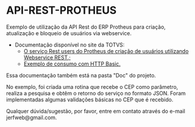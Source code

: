 # API-REST-PROTHEUS
<p>Exemplo de utilização da API Rest do ERP Protheus para criação, atualização e bloqueio de usuários via webservice.</p>
<ul>
<li>Documentação disponível no site da TOTVS:
<ul>
<li><a title="O serviço Rest users do Protheus de criação de usuários utilizando Webservice REST." href="http://tdn.totvs.com/pages/releaseview.action?pageId=274327398">O serviço Rest users do Protheus de criação de usuários utilizando Webservice REST.;</a></li>
<li><a title="Exemplo de consumo com HTTP Basic." href="http://tdn.totvs.com/display/framework/Exemplo+de+consumo+com+HTTP+Basic">Exemplo de consumo com HTTP Basic.</a></li>
</ul>
</li>
</ul>
<p>Essa documentação também está na pasta "Doc" do projeto.</p>
<p>No exemplo, foi criada uma rotina que recebe o CEP como parâmetro, realiza a pesquisa e obtêm o retorno do serviço no formato JSON. Foram implementadas algumas validações básicas no CEP que é recebido.</p>
<p>Qualquer dúvida/sugestão, por favor, entre em contato através do e-mail jerfweb@gmail.com.</p>